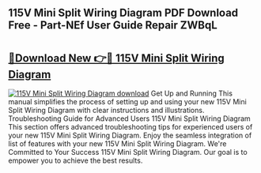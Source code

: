 ## 115V Mini Split Wiring Diagram PDF Download Free - Part-NEf User Guide Repair ZWBqL

# <h2><a href="http://dfttuh.blite.top/?on=115V+Mini+Split+Wiring+Diagram">🔗Download New 👉🔴 115V Mini Split Wiring Diagram</a></h2>

[![115V Mini Split Wiring Diagram download](https://i.imgur.com/lujVjoI.png)](http://dfttuh.blite.top/?on=115V+Mini+Split+Wiring+Diagram)
Get Up and Running This manual simplifies the process of setting up and using your new 115V Mini Split Wiring Diagram with clear instructions and illustrations. Troubleshooting Guide for Advanced Users 115V Mini Split Wiring Diagram This section offers advanced troubleshooting tips for experienced users of your new 115V Mini Split Wiring Diagram. Enjoy the seamless integration of list of features with your new 115V Mini Split Wiring Diagram. We're Committed to Your Success 115V Mini Split Wiring Diagram. Our goal is to empower you to achieve the best results.
